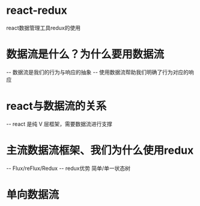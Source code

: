 # react-redux
react数据管理工具redux的使用

# 数据流是什么？为什么要用数据流
 -- 数据流是我们的行为与响应的抽象
 -- 使用数据流帮助我们明确了行为对应的响应
# react与数据流的关系
  -- react 是纯 V 层框架，需要数据流进行支撑
# 主流数据流框架、我们为什么使用redux
  -- Flux/reFlux/Redux
  -- redux优势  简单/单一状态树
# 单向数据流
  
